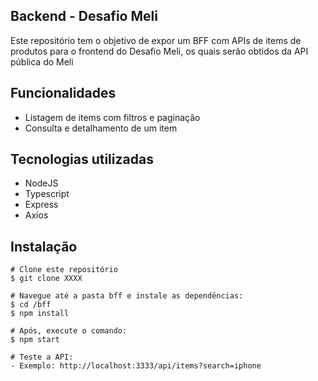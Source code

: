 ## Backend - Desafio Meli

Este repositório tem o objetivo de expor um BFF com APIs de items de produtos para o frontend do Desafio Meli, os quais serão obtidos da API pública do Meli

## Funcionalidades

- Listagem de items com filtros e paginação
- Consulta e detalhamento de um item

## Tecnologias utilizadas

- NodeJS
- Typescript
- Express
- Axios

## Instalação

```
# Clone este repositório
$ git clone XXXX

# Navegue até a pasta bff e instale as dependências:
$ cd /bff
$ npm install

# Após, execute o comando:
$ npm start

# Teste a API:
- Exemplo: http://localhost:3333/api/items?search=iphone
```
